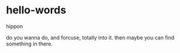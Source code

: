 # hello-words
hippon

do you wanna do, and forcuse, totally into it.
then maybe you can find something in there.
